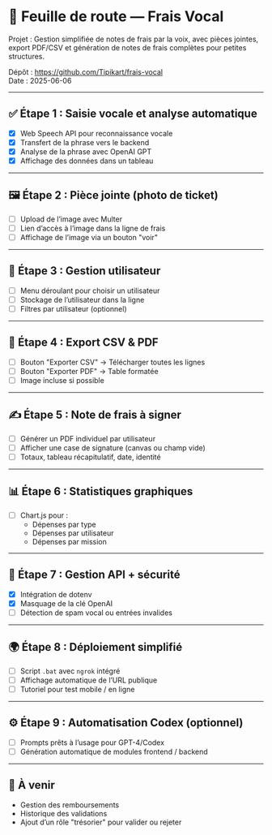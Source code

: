# 🧠 Feuille de route — Frais Vocal

Projet : Gestion simplifiée de notes de frais par la voix, avec pièces jointes, export PDF/CSV et génération de notes de frais complètes pour petites structures.

Dépôt : https://github.com/Tipikart/frais-vocal  
Date : 2025-06-06

---

## ✅ Étape 1 : Saisie vocale et analyse automatique

- [x] Web Speech API pour reconnaissance vocale
- [x] Transfert de la phrase vers le backend
- [x] Analyse de la phrase avec OpenAI GPT
- [x] Affichage des données dans un tableau

---

## 🖼️ Étape 2 : Pièce jointe (photo de ticket)

- [ ] Upload de l’image avec Multer
- [ ] Lien d’accès à l’image dans la ligne de frais
- [ ] Affichage de l’image via un bouton "voir"

---

## 👥 Étape 3 : Gestion utilisateur

- [ ] Menu déroulant pour choisir un utilisateur
- [ ] Stockage de l’utilisateur dans la ligne
- [ ] Filtres par utilisateur (optionnel)

---

## 📄 Étape 4 : Export CSV & PDF

- [ ] Bouton "Exporter CSV" → Télécharger toutes les lignes
- [ ] Bouton "Exporter PDF" → Table formatée
- [ ] Image incluse si possible

---

## ✍️ Étape 5 : Note de frais à signer

- [ ] Générer un PDF individuel par utilisateur
- [ ] Afficher une case de signature (canvas ou champ vide)
- [ ] Totaux, tableau récapitulatif, date, identité

---

## 📊 Étape 6 : Statistiques graphiques

- [ ] Chart.js pour :
    - Dépenses par type
    - Dépenses par utilisateur
    - Dépenses par mission

---

## 🔐 Étape 7 : Gestion API + sécurité

- [x] Intégration de dotenv
- [x] Masquage de la clé OpenAI
- [ ] Détection de spam vocal ou entrées invalides

---

## 🌍 Étape 8 : Déploiement simplifié

- [ ] Script `.bat` avec `ngrok` intégré
- [ ] Affichage automatique de l’URL publique
- [ ] Tutoriel pour test mobile / en ligne

---

## ⚙️ Étape 9 : Automatisation Codex (optionnel)

- [ ] Prompts prêts à l’usage pour GPT-4/Codex
- [ ] Génération automatique de modules frontend / backend

---

## 📁 À venir

- Gestion des remboursements
- Historique des validations
- Ajout d’un rôle "trésorier" pour valider ou rejeter
